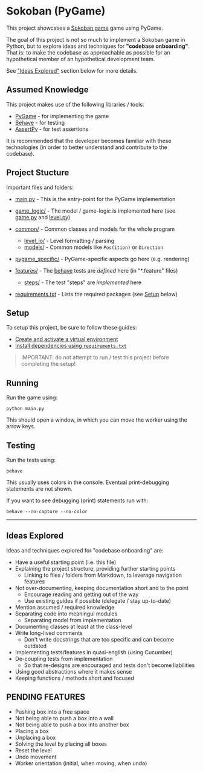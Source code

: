 
# Sokoban (PyGame)

This project showcases a [Sokoban game][sokoban-link] game using PyGame.

The goal of this project is not so much to implement a Sokoban game in Python, 
but to explore ideas and techniques for **"codebase onboarding"**. That is: to make the codebase as approachable as possible for an hypothetical member of an hypothetical development team.

See ["Ideas Explored"](#ideas-explored) section below for more details.

[sokoban-link]: https://en.wikipedia.org/wiki/Sokoban

## Assumed Knowledge

This project makes use of the following libraries / tools:

* [PyGame](https://www.pygame.org) - for implementing the game
* [Behave](https://behave.readthedocs.io) - for testing
* [AssertPy](https://assertpy.github.io) - for test assertions

It is recommended that the developer becomes familiar with these technologies (in order to better understand and contribute to the codebase).

## Project Stucture

Important files and folders:

- [main.py](main.py) - This is the entry-point for the PyGame implementation
- [game_logic/](./game_logic/) - The model / game-logic is implemented here (see [game.py](./game_logic/game.py) and [level.py](./game_logic/level.py))

- [common/](./common/) - Common classes and models for the whole program

    - [level_io/](./common/level_io/) - Level formatting / parsing
    - [models/](./common/models/) - Common models like `Pos(ition)` or `Direction`

- [pygame_specific/](./pygame_specific/) - PyGame-specific aspects go here (e.g. rendering)
- [features/](./features/) - The [behave](https://behave.readthedocs.io) tests are _defined_ here (in "*.feature" files)

    - [steps/](./features/steps/) - The test "steps" are _implemented_ here

- [requirements.txt](requirements.txt) - Lists the required packages (see [Setup](#setup) below)

## Setup

To setup this project, be sure to follow these guides:

* [Create and activate a virtual environment][setup-1]
* [Install dependencies using `requirements.txt`][setup-2]

[setup-1]: https://packaging.python.org/en/latest/guides/installing-using-pip-and-virtual-environments/#create-and-use-virtual-environments

[setup-2]: https://packaging.python.org/en/latest/guides/installing-using-pip-and-virtual-environments/#using-a-requirements-file

> IMPORTANT: do not attempt to run / test this project before completing the setup!

## Running

Run the game using:

```
python main.py
```

This should open a window, in which you can move the worker using the arrow keys.

## Testing

Run the tests using:

```
behave
```

This usually uses colors in the console. Eventual print-debugging statements are not shown.

If you want to see debugging (print) statements run with:

```
behave --no-capture --no-color
```

---

## Ideas Explored

Ideas and techniques explored for "codebase onboarding" are:

* Have a useful starting point (i.e. this file)
* Explaining the project structure, providing further starting points
  * Linking to files / folders from Markdown, to leverage navigation features
* Not over-documenting, keeping documentation short and to the point
  * Encourage reading and getting out of the way
  * Use existing guides if possible (delegate / stay up-to-date)
* Mention assumed / required knowledge
* Separating code into meaningul modules
  * Separating model from implementation
* Documenting classes at least at the class-level
* Write long-lived comments
  * Don't write docstrings that are too specific and can become outdated
* Implementing tests/features in quasi-english (using Cucumber)
* De-coupling tests from implementation
  * So that re-designs are encouraged and tests don't become liabilities
* Using good abstractions where it makes sense
* Keeping functions / methods short and focused

## PENDING FEATURES

- Pushing box into a free space
- Not being able to push a box into a wall
- Not being able to push a box into another box
- Placing a box
- Unplacing a box
- Solving the level by placing all boxes
- Reset the level
- Undo movement
- Worker orientation (initial, when moving, when undo)
